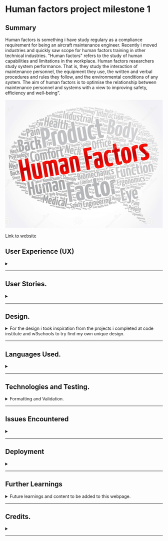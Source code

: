 <H1>Human factors project milestone 1</H1>


<h2>Summary</h2>

<p> Human factors is something i have study regulary as a compliance requirement for being an aircraft maintenance engineer. Recently i moved industries and quickly saw scope for human factors training in other technical industries. "Human factors" refers to the study of human capabilities and limitations in the workplace. Human factors researchers study system performance. That is, they study the interaction of maintenance personnel, the equipment they use, the written and verbal procedures and rules they follow, and the environmental conditions of any system. The aim of human factors is to optimise the relationship between maintenance personnel and systems with a view to improving safety, efficiency and well-being”. </p>



<img src="assets/images/hf-logo.jpg">


<a href="https://sdmoen.github.io/humanfactors-project/" target="_blank">Link to website</a>


<H2>User Experience (UX)</H2>
<details><summary></summary>
<li>Visitor Goals</li>
As a user I would sign up to learn about the different impacts human factors can have on an industry.
As a user i would see the benefits and skills to be learned from the course.

<li>Developer Goals</li>
Increase industry safety awareness around human limitations and performance.
Continue to add revelant content to course material and further develope the site.
</details>
<hr>

<h2>User Stories.</h2>
<details>
<summary></summary>

<ul>
<li>First time User</li>
As a first time user, I want to know what is on offer.
As a first time user, I want to know of the importance of completing such a course.
As a first time user, I want to see some examples of what can go wrong in industries when human error is involved.
As a first time user, I want to avail of the free course on offer.

<li>Returning User.</li>
As a returning user, I want to revisit updated podcast and video learning content.
As a returning user, I want to revisit updated literature library content.
As a returning user, I want to find intermediate and advanced courses.

<li>Site owner</li>
As the site owner, I want users to find revelant information on training.
As the site owner, I want users to avail of a free course and return for more advanced teachings.

<li>Target Audience.</li>
Industry professionals.
Environment health and safety reps.
Trainees, students and apprentices.
</ul>
</details>
<hr>



<h2>Design.</h2>

<details>
<summary>For the design i took inspiration from the projects i completed at code institute and w3schools to try find my own unique design. </summary>

<ul>
<li>For Colours i used <a href="https://material.io/resources/color/#!/?view.left=0&view.right=0">Color Tool</a> </li>
<li>For Fonts i used <a href="https://fonts.google.com/">Google Fonts</a></li>
<li>Main Index page features a large Human Factors logo to grab attention with a menu list located above. </li>
<li>Middle section of the main page consists of a center image surrounded by information taught on the course.</li>
<li>Lower section of the main page consists of tiles each containing a link to Wiki page, a future podcast audio, future video content and Literature content.<li.>
<li>Second page is the incidents page showing catastropic incidents resulting from human error showing the importance of human factors courses and study.</li>
<li>Third page is a form page to sign up with the intention to receive a free initial course.</li>
</ul>

</details>
<hr>



<h2>Languages Used.</h2>

<details>
<summary></summary>

<ul>
<li>html.</li>
<li>css.</li>
</ul>

</details>
<hr>

<h2>Technologies and Testing. </h2>

<details>
<summary>Formatting and Validation.</summary>

<p> Web Accessibility Evaluation Tool <a href="https://wave.webaim.org/report#/https://sdmoen.github.io/humanfactors-project/">WAVE</a>

<ul>
<li>HTML formatter <a href="https://webformatter.com/html">html & css formatter</a></li>
<li>CSS formatter</li>
<li><a href="https://jigsaw.w3.org/css-validator/validator?uri=https%3A%2F%2Fsdmoen.github.io%2Fhumanfactors-project%2F&profile=css3svg&usermedium=all&warning=1&vextwarning=&lang=en">WC3 CSS Validator</a></li>
<li><a href="https://validator.w3.org/nu/?doc=https%3A%2F%2Fsdmoen.github.io%2Fhumanfactors-project%2F">WC£ HTML Validator</a></li>
</ul>
<img src="assets/images/am-i-responsive.jpg">
</details>
<hr>



<h2>Issues Encountered</h2>

<details>
<summary></summary>
<ul>
<li>Some difficulties with responsiveness but got there in the end i think. </li>
<li>I intended to learn how to add a google maps iframe and more information on the content page , but due to time constraints was unable to, this will be added in future.</li>
<li>I tried but was unable to add a pentagon shape in the center skills section to complement the image and the five surronding items, this will be added in future.</li>
<li>I tried but was unable to add an animation so the main image would slowly and constantly move from left to right, this will be added in future.</li>
<li>Wireframes was something i completely missed however i have made it a priority to be up to speed quickly and efficiently for the next project.</li>
</ul>
</details>
<hr>


<h2>Deployment</h2>

<details>
<summary></summary>
<ul>
<li>Wepage is deployed and saved on Github.com.</li>
</ul>
</details>
<hr>


<h2>Further Learnings</h2>

<details>
<summary>Future learnings and content to be added to this webpage.</summary>

<ul>
<li>Wireframes.</li>
<li>Time management.</li>
<li>Iframe and google maps links.</li>
<li>Audio content <a href="https://www.thisamericanlife.org/634/human-error-in-volatile-situations"> Podcast</a></li>
<li>Video content <a href="https://www.youtube.com/watch?v=aGZz3w5Hy8Y</li>">YoutubeNHS</a></li>
<li>Literature Library.</li>
</ul>
</details>
<hr>

<h2>Credits.</h2>

<details>
<summary></summary>

<ul>
<li>Code Institute love running project for social media links and center image basic structure.</li>
<li>Mentors Akshat and Mo.</li>
<li>EASA module 9 human factors book.</li>
<li>Google images for the images used.</li>

</ul>
</details>
<hr>

